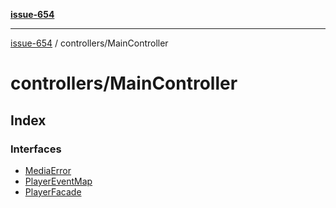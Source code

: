 [**issue-654**](README.md)

***

[issue-654](README.md) / controllers/MainController

# controllers/MainController

## Index

### Interfaces

- [MediaError](controllers-MainController-Interface-MediaError.md)
- [PlayerEventMap](controllers-MainController-Interface-PlayerEventMap.md)
- [PlayerFacade](controllers-MainController-Interface-PlayerFacade.md)
